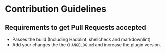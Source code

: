 # Contribution Guidelines

## Requirements to get Pull Requests accepted

* Passes the build (Including Hadolint, shellcheck and markdownlint)
* Add your changes the the `CHANGELOG.md` and increase the plugin version.
